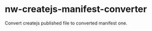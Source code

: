 nw-createjs-manifest-converter
==============================

Convert createjs published file to converted manifest one.
